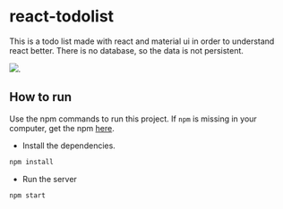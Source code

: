 # react-todolist
This is a todo list made with react and material ui in order to understand react better. 
There is no database, so the data is not persistent.  

![](https://i.imgur.com/C5Xxzku.png). 

## How to run 

Use the npm commands to run this project. If `npm` is missing in your computer, get the npm [here](https://www.npmjs.com/get-npm).  
- Install the dependencies.  
```bash
npm install
```
- Run the server   
```bash 
npm start
```

